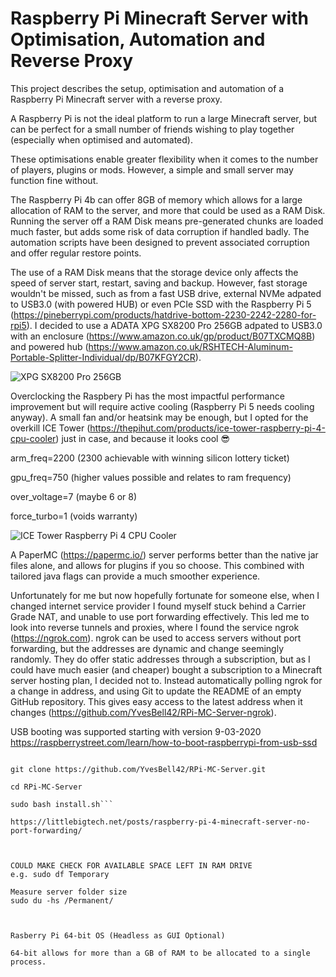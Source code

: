 # Raspberry Pi Minecraft Server with Optimisation, Automation and Reverse Proxy

This project describes the setup, optimisation and automation of a Raspberry Pi Minecraft server with a reverse proxy.

A Raspberry Pi is not the ideal platform to run a large Minecraft server, but can be perfect for a small number of friends wishing to play together (especially when optimised and automated). 

These optimisations enable greater flexibility when it comes to the number of players, plugins or mods. However, a simple and small server may function fine without.

The Raspberry Pi 4b can offer 8GB of memory which allows for a large allocation of RAM to the server, and more that could be used as a RAM Disk. Running the server off a RAM Disk means pre-generated chunks are loaded much faster, but adds some risk of data corruption if handled badly. The automation scripts have been designed to prevent associated corruption and offer regular restore points. 

The use of a RAM Disk means that the storage device only affects the speed of server start, restart, saving and backup. However, fast storage wouldn't be missed, such as from a fast USB drive, external NVMe adpated to USB3.0 (with powered HUB) or even PCIe SSD with the Raspberry Pi 5 (https://pineberrypi.com/products/hatdrive-bottom-2230-2242-2280-for-rpi5). I decided to use a ADATA XPG SX8200 Pro 256GB adpated to USB3.0 with an enclosure (https://www.amazon.co.uk/gp/product/B07TXCMQ8B) and powered hub (https://www.amazon.co.uk/RSHTECH-Aluminum-Portable-Splitter-Individual/dp/B07KFGY2CR).

![XPG SX8200 Pro 256GB](https://github.com/YvesBell42/RPi-MC-Server-Optimisation-and-Automation/assets/63612338/8fac3625-019d-489d-a00a-22da3d4dcf6a)

Overclocking the Raspbery Pi has the most impactful performance improvement but will require active cooling (Raspberry Pi 5 needs cooling anyway). A small fan and/or heatsink may be enough, but I opted for the overkill ICE Tower (https://thepihut.com/products/ice-tower-raspberry-pi-4-cpu-cooler) just in case, and because it looks cool :sunglasses:

arm_freq=2200 (2300 achievable with winning silicon lottery ticket)

gpu_freq=750 (higher values possible and relates to ram frequency)

over_voltage=7 (maybe 6 or 8)

force_turbo=1 (voids warranty)

![ICE Tower Raspberry Pi 4 CPU Cooler](https://github.com/YvesBell42/RPi-MC-Server-Optimisation-and-Automation/assets/63612338/40789c81-c50c-480e-8851-6c23017c478f)

A PaperMC (https://papermc.io/) server performs better than the native jar files alone, and allows for plugins if you so choose. This combined with tailored java flags can provide a much smoother experience.

Unfortunately for me but now hopefully fortunate for someone else, when I changed internet service provider I found myself stuck behind a Carrier Grade NAT, and unable to use port forwarding effectively. This led me to look into reverse tunnels and proxies, where I found the service ngrok (https://ngrok.com). ngrok can be used to access servers without port forwarding, but the addresses are dynamic and change seemingly randomly. They do offer static addresses through a subscription, but as I could have much easier (and cheaper) bought a subscription to a Minecraft server hosting plan, I decided not to. Instead automatically polling ngrok for a change in address, and using Git to update the README of an empty GitHub repository. This gives easy access to the latest address when it changes (https://github.com/YvesBell42/RPi-MC-Server-ngrok).

USB booting was supported starting with version 9-03-2020
https://raspberrystreet.com/learn/how-to-boot-raspberrypi-from-usb-ssd

```sudo apt install git -y

git clone https://github.com/YvesBell42/RPi-MC-Server.git

cd RPi-MC-Server

sudo bash install.sh```

https://littlebigtech.net/posts/raspberry-pi-4-minecraft-server-no-port-forwarding/



COULD MAKE CHECK FOR AVAILABLE SPACE LEFT IN RAM DRIVE
e.g. sudo df Temporary

Measure server folder size
sudo du -hs /Permanent/


  
Rasberry Pi 64-bit OS (Headless as GUI Optional)

64-bit allows for more than a GB of RAM to be allocated to a single process.
  
